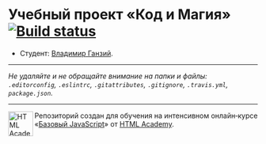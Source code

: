 # Учебный проект «Код и Магия» [![Build status][travis-image]][travis-url]

* Студент: [Владимир Ганзий](https://up.htmlacademy.ru/javascript/12/user/58688).

---

_Не удаляйте и не обращайте внимание на папки и файлы:_<br>
_`.editorconfig`, `.eslintrc`, `.gitattributes`, `.gitignore`, `.travis.yml`, `package.json`._

---

<a href="https://htmlacademy.ru/intensive/javascript"><img align="left" width="50" height="50" title="HTML Academy" src="https://up.htmlacademy.ru/static/img/intensive/javascript/logo-for-github.svg"></a>

Репозиторий создан для обучения на интенсивном онлайн‑курсе «[Базовый JavaScript](https://htmlacademy.ru/intensive/javascript)» от [HTML Academy](https://htmlacademy.ru).

[travis-image]: https://travis-ci.org/htmlacademy-javascript/58688-code-and-magick.svg?branch=master
[travis-url]: https://travis-ci.org/htmlacademy-javascript/58688-code-and-magick

